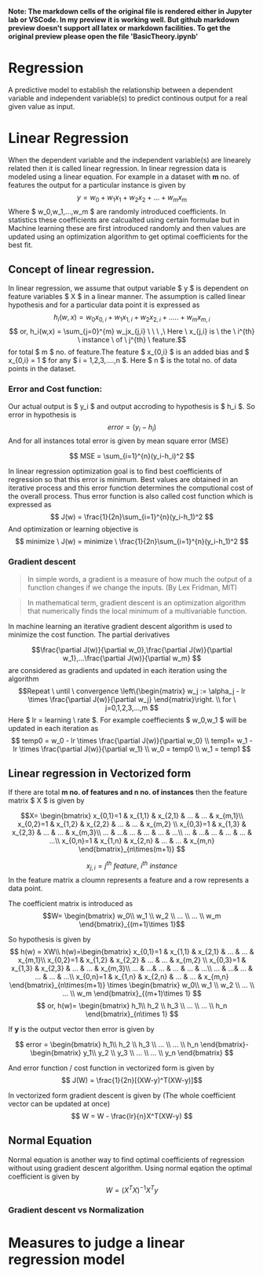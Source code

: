 **Note: The markdown cells of the original file is rendered either in Jupyter lab or VSCode. In my preview it is working well. But github markdown preview doesn't support all latex or markdown facilities. To get the original preview please open the file 'BasicTheory.ipynb'**

# Regression 
A predictive model to establish the relationship between a dependent variable and independent variable(s) to predict continous output for a real given value as input.

# Linear Regression 
When the dependent variable and the independent variable(s) are linearely related then it is called linear regression. 
In linear regression data is modeled using a linear equation. For example in a dataset with **m** no. of features the output for a particular instance is given by 
$$ y = w_0+w_1x_1+w_2x_2 +...+ w_mx_m$$
Where $ w_0,w_1,...,w_m $ are randomly introduced coefficients. In statistics these coefficients are calcualted using certain formulae but in Machine learning these are first introduced randomly and then values are updated using an optimization algorithm to get optimal coefficients for the best fit.

## Concept of linear regression.
In linear regression, we assume that output variable $ y $ is dependent on feature variables $ X $ in a linear manner. The assumption is called linear hypothesis and for a particular data point it is expressed as  $$ h_i(w,x) = w_0x_{0,i}+w_1x_{1,i}+w_2x_{2,i}+.....+ w_mx_{m,i} $$ 
$$ or, h_i(w,x) = \sum_{j=0}^{m} w_jx_{j,i} \ \ \ ,\ Here  \ x_{j,i} is \ the \ i^{th} \ instance \ of \ j^{th} \ feature.$$
for total $ m $ no. of feature.The feature $ x_{0,i} $ is an added bias and $ x_{0,i} = 1 $ for any $ i = 1,2,3,....,n $. Here $ n $ is the total no. of data points in the dataset. 

### Error and Cost function:
Our actual output is $ y_i $ and output accroding to hypothesis is $ h_i $. So error in hypothesis is 
$$ error = (y_i - h_i) $$ 
And for all instances total error is given by mean square error (MSE)

$$  MSE = \sum_{i=1}^{n}(y_i-h_i)^2 $$

In linear regression optimization goal is to find best coefficients of regression so that this error is minimum. Best values are obtained in an iterative process and this error function determines the computional cost of the overall process. Thus error function is also called cost function which is expressed as 
$$ J(w) = \frac{1}{2n}\sum_{i=1}^{n}(y_i-h_1)^2 $$
And optimization or learning objective is 
$$ minimize \ J(w) = minimize \ \frac{1}{2n}\sum_{i=1}^{n}(y_i-h_1)^2 $$

### Gradient descent 
> In simple words, a gradient is a measure of how much the output of a function changes if we change the inputs. (By Lex Fridman, MIT)

> In mathematical term, gradient descent is an optimization algorithm that numerically finds the local minimum of a multivariable function.

In machine learning an iterative gradient descent algorithm is used to minimize the cost function.
The partial derivatives 

$$\frac{\partial J(w)}{\partial w_0},\frac{\partial J(w)}{\partial w_1},...\frac{\partial J(w)}{\partial w_m} $$ 
are considered as gradients and updated in each iteration using the algorithm
$$Repeat \ until \ convergence
\left\{\begin{matrix}
w_j := \alpha_j - lr \times \frac{\partial J(w)}{\partial w_j}
\end{matrix}\right.
\\
for \ j=0,1,2,3,...,m
 $$
Here $ lr = learning \ rate $. For example coeffiecients $ w_0,w_1 $ will be updated in each iteration as 
$$ temp0 = w_0 - lr \times \frac{\partial J(w)}{\partial w_0} \\
temp1= w_1 - lr \times \frac{\partial J(w)}{\partial w_1} \\
w_0 = temp0 \\
w_1 = temp1
$$


## Linear regression in Vectorized form

If there are total **m no. of features and n no. of instances** then the feature matrix $ X $ is given by 

$$X= \begin{bmatrix}
x_{0,1}=1 & x_{1,1} & x_{2,1} & ... & ... & x_{m,1}\\ 
x_{0,2}=1 & x_{1,2} & x_{2,2} & ... & ... & x_{m,2} \\ 
x_{0,3}=1 & x_{1,3} & x_{2,3} & ... & ... & x_{m,3}\\ 
 ... & ...& ... & ... & ... & ...\\
... & ...& ... & ... & ... & ...\\
x_{0,n}=1 & x_{1,n} & x_{2,n} & ... & ... & x_{m,n}
\end{bmatrix}_{n\times(m+1)}
$$

$$ x_{j,i} = j^{th} \ feature, \ i^{th} \ instance$$
In the feature matrix a cloumn represents a feature and a row represents a data point.

The coefficient matrix is introduced as 
$$W= \begin{bmatrix}
w_0\\ w_1
\\ w_2
\\ ...
\\ ...
\\ 
w_m
\end{bmatrix}_{(m+1)\times 1}$$

So hypothesis is given by 
$$ h(w) = XW\\
h(w)=\begin{bmatrix}
x_{0,1}=1 & x_{1,1} & x_{2,1} & ... & ... & x_{m,1}\\ 
x_{0,2}=1 & x_{1,2} & x_{2,2} & ... & ... & x_{m,2} \\ 
x_{0,3}=1 & x_{1,3} & x_{2,3} & ... & ... & x_{m,3}\\ 
 ... & ...& ... & ... & ... & ...\\
... & ...& ... & ... & ... & ...\\
x_{0,n}=1 & x_{1,n} & x_{2,n} & ... & ... & x_{m,n}
\end{bmatrix}_{n\times(m+1)} \times 
\begin{bmatrix}
w_0\\ w_1
\\ w_2
\\ ...
\\ ...
\\ 
w_m
\end{bmatrix}_{(m+1)\times 1}
$$
$$ or, h(w)= \begin{bmatrix}
h_1\\ h_2
\\ h_3
\\ ...
\\ ...
\\ h_n
\end{bmatrix}_{n\times 1} $$

If **y** is the output vector then error is given by

$$ 
error = 
\begin{bmatrix}
h_1\\ h_2
\\ h_3
\\ ...
\\ ...
\\ h_n
\end{bmatrix}-
\begin{bmatrix}
y_1\\ y_2
\\ y_3
\\ ...
\\ ...
\\ y_n
\end{bmatrix} $$

And error function / cost function in vectorized form is given by 
$$ J(W) = \frac{1}{2n}[(XW-y)^T(XW-y)]$$

In vectorized form gradient descent is given by (The whole coefficient vector can be updated at once)
$$ W = W - \frac{lr}{n}X^T(XW-y) $$

## Normal Equation
Normal equation is another way to find optimal coefficients of regression without using gradient descent algorithm.
Using normal eqation the optimal coefficient is given by 
$$ W = (X^T X)^{-1}X^Ty $$

### Gradient descent vs Normalization

# Measures to judge a linear regression model